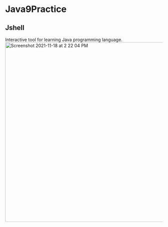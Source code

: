 # Java9Practice

## Jshell
Interactive tool for learning Java programming language.
<img width="575" alt="Screenshot 2021-11-18 at 2 22 04 PM" src="https://user-images.githubusercontent.com/33754197/142382844-1fba7429-7720-4d8c-986c-4bcb06147c07.png">
